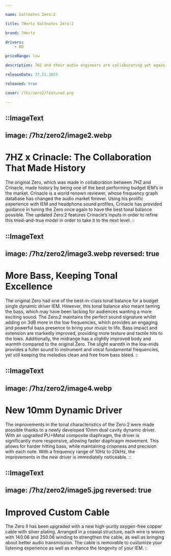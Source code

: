 ```yaml
---

name: Saltnotes Zero:2

title: 7Hertz Saltnotes Zero:2

brand: 7Hertz

drivers: 
    - DD

priceRange: low

description: 7HZ and their audio engineers are collaborating yet again, with the founder of In-Ear Fidelity and YouTuber, Crinacle. The 7HZ x Crinacle Zero:2 is an improved 10mm dynamic driver IEM with enhanced bass and midrange. It also comes with a better stock cable, thus offering a great audio experience at an affordable price.

releaseDate: 27.11.2023

released: true

cover: /7hz/zero2/featured.png

---
```


::ImageText
---
image: /7hz/zero2/image2.webp 
---
# 7HZ x Crinacle: The Collaboration That Made History
The original Zero, which was made in collaboration between 7HZ and Crinacle, made history by being one of the best performing budget IEM’s in the market. Crinacle is a world renown reviewer, whose frequency graph database has changed the audio market forever. Using his prolific experience with IEM and headphone sound profiles, Crinacle has provided guidance in tuning the Zero once again to have the best tonal balance possible. The updated Zero:2 features Crinacle’s inputs in order to refine this tried-and-true model in order to take it to the next level.
::


::ImageText
---
image: /7hz/zero2/image3.webp 
reversed: true
---
# More Bass, Keeping Tonal Excellence
The original Zero had one of the best-in-class tonal balance for a budget single dynamic driver IEM. However, this tonal balance also meant taming the bass, which may have been lacking for audiences wanting a more exciting sound. The Zero:2 maintains the perfect sound signature whilst adding on 3dB more in the low frequencies, which provides an engaging and powerful bass presence to bring your music to life. Bass impact and extension are markedly improved, providing more texture and tactile hits to the lows. Additionally, the midrange has a slightly improved body and warmth compared  to the original Zero. The slight warmth in the low-mids provides a fuller sound to instrument and vocal fundamental frequencies, yet still keeping the melodies clean and free from bass bleed. 
::


::ImageText
---
image: /7hz/zero2/image4.webp 
---
# New 10mm Dynamic Driver
The improvements in the tonal characteristics of the Zero:2 were made possible thanks to a newly developed 10mm dual cavity dynamic driver. With an upgraded PU+Metal composite diaphragm, the driver is significantly more responsive, allowing faster diaphragm movement. This allows for harder hitting bass, while maintaining crispness and precision with each note. With a frequency range of 10Hz to 20kHz, the improvements in the new driver is immediately noticeable. 
::




::ImageText
---
image: /7hz/zero2/image5.jpg 
reversed: true
---
# Improved Custom Cable
The Zero II has been upgraded with a new high-purity oxygen-free copper cable with silver plating. Arranged in a coaxial structure, each wire is woven with 140.06 and 250.06 winding to strengthen the cable, as well as bringing about better audio transmission. The cable is removable to customize your listening experience as well as enhance the longevity of your IEM. 
::


